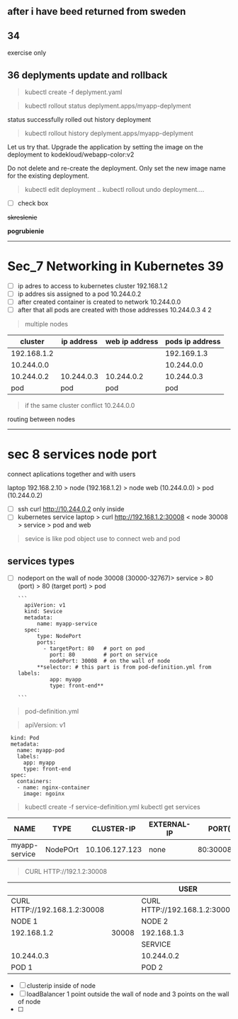 ## after i have beed returned from sweden 

## 34
exercise only

## 36 deplyments update and rollback

> kubectl create -f deplyment.yaml

> kubectl rollout status deplyment.apps/myapp-deplyment 

status successfully rolled out 
history deployment 
> kubectl rollout history deplyment.apps/myapp-deplyment 


Let us try that. Upgrade the application by setting the image on the deployment to kodekloud/webapp-color:v2

Do not delete and re-create the deployment. Only set the new image name for the existing deployment.

>  kubectl edit deployment ..
> kubectl rollout undo deployment....


- [ ] check box 

~~skreslenie~~

**pogrubienie**

---
# Sec_7 Networking in Kubernetes 39

- [ ] ip adres to access to kubernetes cluster 192.168.1.2
- [ ] ip addres sis assigned to a pod  10.244.0.2
- [ ] after created container is created to network 10.244.0.0 
- [ ] after that all pods are created with those addresses 10.244.0.3  4  2 

> multiple nodes

| cluster | ip address | web ip address | pods ip address |
|-------|--|--|---|
|192.168.1.2       | |    |192.169.1.3                    | 
| 10.244.0.0    |         |        |     10.244.0.0       |
|10.244.0.2|10.244.0.3    | 10.244.0.2    | 10.244.0.3    |
|    pod        |  pod    |     pod       |     pod       |


> if the same cluster conflict 10.244.0.0

routing between nodes 

--- 
# sec 8 services node port 
connect aplications together and with users 

laptop 192.168.2.10 > node (192.168.1.2) > node web (10.244.0.0) > pod (10.244.0.2)

- [ ] ssh curl http://10.244.0.2   only inside 
- [ ] kubernetes service laptop > curl http://192.168.1.2:30008 < node 30008 > service > pod and web 
> sevice is like pod object use to connect web and pod 

## services types
- [ ] nodeport         on the wall of node  30008 (30000-32767)> service > 80 (port) > 80 (target port) > pod 


      ```
        apiVerion: v1
        kind: Sevice
        metadata:
            name: myapp-service
        spec:
            type: NodePort
            ports:
              - targetPort: 80   # port on pod
                port: 80         # port on service 
                nodePort: 30008  # on the wall of node 
            **selector: # this part is from pod-definition.yml from labels:
                app: myapp
                type: front-end** 
               
      ```

>pod-definition.yml

> apiVersion: v1
```
 kind: Pod
 metadata:
   name: myapp-pod
   labels:
     app: myapp
     type: front-end
 spec:
   containers:
   - name: nginx-container
     image: ngoinx
```
> kubectl create -f service-definition.yml 
> kubectl get services 


| NAME | TYPE | CLUSTER-IP | EXTERNAL-IP | PORT(S) | AGE|
|----|---|----|----|---|----|
|myapp-service| NodePOrt|  10.106.127.123|  none |  80:30008/TCP | 5m|

> CURL HTTP://192.1.2:30008

|              |      |        USER   |      |     |       |
|-------       |------|------------|---------|---- |-------  |
|CURL HTTP://192.168.1.2:30008 |      | CURL HTTP://192.168.1.2:30008 | |  CURL HTTP://192.168.1.4:30008  | |
|   NODE 1     |      |  NODE 2              |     |    NODE 3         | |
|192.168.1.2   | 30008|192.168.1.3           |30008|    192.168.1.4    |30008 |
|              |      |        SERVICE       |     |                   |  |
|  10.244.0.3  |      |       10.244.0.2     |     |       10.244.0.4  |  |
|   POD 1      |      |        POD 2         |     |         POD  3    |  |





- [ ] clusterip       inside of node
- [ ] loadBalancer  1 point outside the wall of node and 3 points on the wall of node 
- [ ] 







